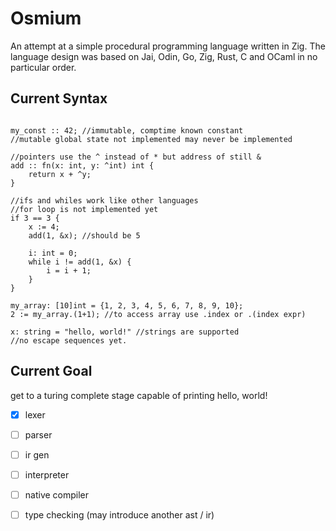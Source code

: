 # Osmium
An attempt at a simple procedural programming language written in Zig. The language design was based on Jai, Odin, Go, Zig, Rust, C and OCaml in no particular order.

## Current Syntax
```

my_const :: 42; //immutable, comptime known constant
//mutable global state not implemented may never be implemented

//pointers use the ^ instead of * but address of still &
add :: fn(x: int, y: ^int) int {
    return x + ^y;
}

//ifs and whiles work like other languages
//for loop is not implemented yet
if 3 == 3 {
    x := 4;
    add(1, &x); //should be 5

    i: int = 0;
    while i != add(1, &x) {
        i = i + 1;
    }
}

my_array: [10]int = {1, 2, 3, 4, 5, 6, 7, 8, 9, 10};
2 := my_array.(1+1); //to access array use .index or .(index expr)

x: string = "hello, world!" //strings are supported
//no escape sequences yet.

```

## Current Goal
get to a turing complete stage capable of printing hello, world!
- [x] lexer
- [ ] parser
- [ ] ir gen
- [ ] interpreter
- [ ] native compiler
- [ ] type checking (may introduce another ast / ir)

